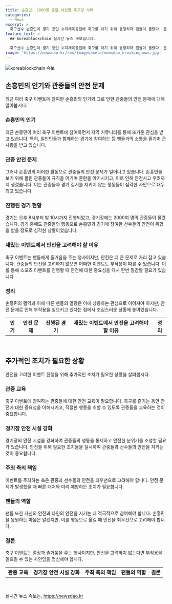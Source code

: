 ```yaml
---
title: 손흥민, 2000명 혼란…식겁한 축구장 사태
categories:
  - News
excerpt: >
  축구선수 손흥민이 경기 용인 수지체육공원에 축구를 하기 위해 등장하자 팬들이 몰렸다. 온라인 커뮤니티에는 손흥민을 보기 위해 인파가 몰린 모습이 공개되었고, 경찰이 통제에 나섰다. 하지만 관중들은 손흥민을 바라보기 위해 주변으로 몰렸고 질서를 어기며 위험한 행동을 했다. 경찰과 소방대원이 출동했지만 안전사고는 발생하지 않았다. 이에 누리꾼들은 현장의 혼란을 비판하는 목소리를 내며 부정적인 반응을 보였다.
feature_text: >
  ## koreablockchain 실시간 뉴스 속보입니다.

  축구선수 손흥민이 경기 용인 수지체육공원에 축구를 하기 위해 등장하자 팬들이 몰렸다. 온라인 커뮤니티에는 손흥민을 보기 위해 인파가 몰린 모습이 공개되었고, 경찰이 통제에 나섰다. 하지만 관중들은 손흥민을 바라보기 위해 주변으로 몰렸고 질서를 어기며 위험한 행동을 했다. 경찰과 소방대원이 출동했지만 안전사고는 발생하지 않았다. 이에 누리꾼들은 현장의 혼란을 비판하는 목소리를 내며 부정적인 반응을 보였다.
image: 'https://newsdao.kr/res/images/meta/newsdao_breakingnews.jpg'
---
```


<p><img src="https://newsdao.kr/res/images/meta/newsdao_breakingnews.jpg" alt="koreablockchain 속보" /></p>

<h2 data-ke-size="size26">손흥민의 인기와 관중들의 안전 문제</h2>

<p data-ke-size="size16">최근 여러 축구 이벤트에 참여한 손흥민의 인기와 그로 인한 관중들의 안전 문제에 대해 알아봅시다.</p>

<h3><b>손흥민의 인기</b></h3>

<p data-ke-size="size16">최근 손흥민이 여러 축구 이벤트에 참여하면서 지역 커뮤니티를 통해 뜨거운 관심을 받고 있습니다. 특히, 일반인들과 함께하는 경기에 참여하는 등 팬들과의 소통을 즐기며 큰 사랑을 받고 있습니다.</p>

<h3><b>관중 안전 문제</b></h3>

<p data-ke-size="size16">그러나 손흥민의 이러한 활동으로 관중들의 안전 문제가 일어나고 있습니다. 손흥민을 보기 위해 몰린 관중들이 규칙을 어기며 혼란을 야기시키고, 이로 인해 안전사고 우려까지 생겼습니다. 이는 관중들과 경기 질서를 지키지 않는 행동들이 심각한 사안으로 대두되고 있습니다.</p>

<h3><b>진행된 경기 현황</b></h3>

<p data-ke-size="size16">경기는 오후 8시부터 밤 10시까지 진행되었고, 경기장에는 2000여 명의 관중들이 몰렸습니다. 경기 중에도 관중들의 행동으로 손흥민과 경기에 참여한 선수들의 안전이 위협을 받을 정도로 심각한 상황이었습니다.</p>

<h3><b>재밌는 이벤트에서 안전을 고려해야 할 이유</b></h3>

<p data-ke-size="size16">축구 이벤트는 팬들에게 즐거움을 주는 행사이지만, 안전은 더 큰 문제로 자리 잡고 있습니다. 관중들의 안전을 고려하지 않으면 어떠한 이벤트도 부작용이 따를 수 있습니다. 이를 통해 스포츠 이벤트를 진행할 때 안전에 대한 중요성을 다시 한번 절감할 필요가 있습니다.</p>

<h3><b>정리</b></h3>

<p data-ke-size="size16">손흥민의 활약과 이에 따른 팬들의 열광은 이에 상응하는 관심으로 이어져야 하지만, 안전 문제로 인해 부작용을 일으키고 있다는 점에서 조심스러운 상황에 놓여있습니다.</p>

<table>
    <tr>
        <td style="text-align: center; height: 17px;"><b>인기</b></td>
        <td style="text-align: center; height: 17px;"><b>안전 문제</b></td>
        <td style="text-align: center; height: 17px;"><b>진행된 경기</b></td>
        <td style="text-align: center; height: 17px;"><b>재밌는 이벤트에서 안전을 고려해야 할 이유</b></td>
        <td style="text-align: center; height: 17px;"><b>정리</b></td>
    </tr>
</table>

<p data-ke-size="size16">&nbsp;</p>

<h2 data-ke-size="size26">추가적인 조치가 필요한 상황</h2>

<p data-ke-size="size16">안전을 고려한 이벤트 진행을 위해 추가적인 조치가 필요한 상황을 살펴봅시다.</p>

<h3><b>관중 교육</b></h3>

<p data-ke-size="size16">축구 이벤트에 참여하는 관중들에 대한 안전 교육이 필요합니다. 축구를 즐기는 동안 안전에 대한 중요성을 이해시키고, 적절한 행동을 취할 수 있도록 관중들을 교육하는 것이 중요합니다.</p>

<h3><b>경기장 안전 시설 강화</b></h3>

<p data-ke-size="size16">경기장의 안전 시설을 강화하여 관중들의 행동을 통제하고 안전한 분위기를 조성할 필요가 있습니다. 안전을 위해 필요한 조치들을 실시하여 관중들과 선수들의 안전을 지키는 것이 중요합니다.</p>

<h3><b>주최 측의 책임</b></h3>

<p data-ke-size="size16">이벤트를 주최하는 측은 관중과 선수들의 안전을 최우선으로 고려해야 합니다. 안전 문제가 발생했을 때 빠른 대처와 미리 예방하는 조치가 필요합니다.</p>

<h3><b>팬들의 역할</b></h3>

<p data-ke-size="size16">팬들 또한 자신의 안전과 타인의 안전을 지키는 데 적극적으로 참여해야 합니다. 손흥민을 응원하는 마음은 알겠지만, 이를 행동으로 옮길 때 안전을 최우선으로 고려해야 합니다.</p>

<h3><b>결론</b></h3>

<p data-ke-size="size16">축구 이벤트는 열정과 즐거움을 주는 행사이지만, 안전을 고려하지 않는다면 부작용을 일으킬 수 있는 사안임을 명심해야 합니다.</p>

<table>
    <tr>
        <td style="text-align: center; height: 17px;"><b>관중 교육</b></td>
        <td style="text-align: center; height: 17px;"><b>경기장 안전 시설 강화</b></td>
        <td style="text-align: center; height: 17px;"><b>주최 측의 책임</b></td>
        <td style="text-align: center; height: 17px;"><b>팬들의 역할</b></td>
        <td style="text-align: center; height: 17px;"><b>결론</b></td>
    </tr>
</table>

<p data-ke-size="size16">&nbsp;</p>
실시간 뉴스 속보는, <a href="https://newsdao.kr" rel="dofollow">https://newsdao.kr</a>


